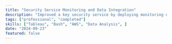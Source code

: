 ```yaml
---
title: "Security Service Monitoring and Data Integration"
description: "Improved a key security service by deploying monitoring dashboards, automating mTLS certificate rotation, and building a near real-time Kafka data pipeline."
tags: ["professional", "completed"]
skills: ["Tableau", "Bash", "AWS", "Data Analysis", ]
date: "2024-09-23"
featured: false
---
```

